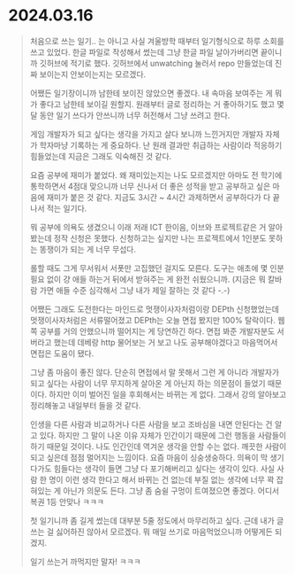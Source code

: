 # 2024.03.16
> 처음으로 쓰는 일기.. 는 아니고 사실 겨울방학 때부터 일기형식으로 하루 소회를 쓰고 있었다.
> 한글 파일로 작성해서 썼는데 그냥 한글 파일 날아가버리면 끝이니까 깃허브에 적기로 했다.
> 깃허브에서 unwatching 눌러서 repo 만들었는데 진짜 보이는지 안보이는지는 모르겠다.
> 
> 어쨌든 일기장이니까 남한테 보이진 않았으면 좋겠다.
> 내 속마음 보여주는 게 뭐가 좋다고 남한테 보이길 원할지.
> 원래부터 글로 정리하는 거 좋아하기도 했고 몇 달 동안 일기 쓰다가 안쓰니까 너무 허전해서 그냥 쓰려고 한다.
> 
> 게임 개발자가 되고 싶다는 생각을 가지고 살다 보니까 느낀거지만 개발자 자체가 학자마냥 기록하는 게 중요하다.
> 난 원래 결과만 취급하는 사람이라 적응하기 힘들었는데 지금은 그래도 익숙해진 것 같다.
> 
> 요즘 공부에 재미가 붙었다.
> 왜 재미있는지는 나도 모르겠지만 아마도 전 학기에 통학하면서 4점대 맞으니까 너무 신나서 더 좋은 성적을 받고 공부하고 싶은 마음에 재미가 붙은 것 같다.
> 지금도 3시간 ~ 4시간 과제하면서 공부하다가 다 끝나서 적는 일기다.
>
> 뭐 공부에 의욕도 생겼으니 이래 저래 ICT 한이음, 이브와 프로젝트같은 거 알아봤는데 정작 신청은 못했다.
> 신청하고는 싶지만 나는 프로젝트에서 1인분도 못하는 똥쟁이가 되는 게 너무 무섭다.
> 
> 롤할 때도 그게 무서워서 서폿만 고집했던 걸지도 모른다.
> 도구는 애초에 몇 인분 필요 없이 걍 애들 하는거 뒤에서 받혀주는 게 완전 쉬웠으니까.
> (지금은 뭐 칼바람 가면 애들 수준 심각해서 그냥 내가 제일 잘하는 것 같다 -.-)
>
> 어쨌든 그래도 도전한다는 마인드로 멋쟁이사자처럼이랑 DEPth 신청했었는데 멋쟁이사자처럼은 서류떨어졌고 DEPth는 오늘 면접 봤지만 100% 탈락이다.
> 웹 쪽 공부를 거의 안했으니까 떨어지는 게 당연하긴 하다.
> 면접 봐준 개발자분도 서버라고 했는데 데베랑 http 물어보는 거 보고 나도 공부해야겠다고 마음먹어서 면접은 도움이 됐다.
>
> 그냥 좀 마음이 좋진 않다.
> 단순히 면접에서 말 못해서 그런 게 아니라 개발자가 되고 싶다는 사람이 너무 무지하게 살아온 게 아닌지 하는 의문점이 들었기 때문이다.
> 하지만 이미 벌어진 일을 후회해서는 바뀌는 게 없다.
> 그래서 강의 알아보고 정리해놓고 내일부터 들을 것 같다.
>
> 인생을 다른 사람과 비교하거나 다른 사람을 보고 조바심을 내면 안된다는 건 알고 있다.
> 하지만 그 말이 나온 이유 자체가 인간이기 때문에 그런 행동을 사람들이 하기 때문일 것이다.
> 나도 인간인데 역겨운 생각을 안할 수는 없다. 깨끗한 사람이 되고 싶은데 점점 멀어지는 느낌이다.
> 요즘 마음이 싱숭생숭하다.
> 의욕이 막 생기다가도 힘들다는 생각이 들면 그냥 다 포기해버리고 싶다는 생각이 있다.
> 사실 사람 한 명이 이런 생각 한다고 해서 바뀌는 건 없는데 부질 없는 생각에 너무 꽉 잡혀있는 게 아닌가 의문도 든다.
> 그냥 좀 숨쉴 구멍이 트여졌으면 좋겠다. 어디서 복권 1등 안맞나 ㅋㅋㅋ
>
> 첫 일기니까 좀 길게 썼는데 대부분 5줄 정도에서 마무리하고 싶다.
> 근데 내가 글 쓰는 걸 싫어하진 않아서 모르겠다.
> 뭐 매일 쓰기로 마음먹었으니까 어떻게든 되겠지.
> 
> 일기 쓰는거 까먹지만 말자! ㅋㅋㅋ
